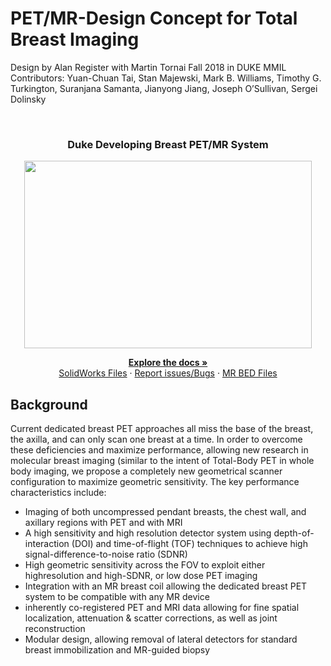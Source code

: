 # PET/MR-Design Concept for Total Breast Imaging
Design by Alan Register with Martin Tornai Fall 2018 in DUKE MMIL <br />
Contributors: Yuan-Chuan Tai, Stan Majewski, Mark B. Williams, Timothy G. Turkington,
              Suranjana Samanta, Jianyong Jiang, Joseph O’Sullivan, Sergei Dolinsky

<!-- PROJECT LOGO -->
<br />
  <h3 align="center">Duke Developing Breast PET/MR System</h3>
  <p align="center">
  <img width="460" height="300" src="doc/rotation.gif">
  </p>
  <p align="center">
    <a href="https://github.com/registera13/PET_MR-Design"><strong>Explore the docs »</strong></a>
    <br />
    <a href="https://github.com/registera13/PET_MR-Design/tree/master/PET_MR_%20solidworks">SolidWorks Files</a>
    ·
    <a href="https://github.com/registera13/PET_MR-Design/issues">Report issues/Bugs</a>
    ·
    <a href="https://github.com/registera13/PET_MR-Design/tree/master/raw_MR_SENT_bed">MR BED Files</a>
  </p>
</p>

## Background
Current dedicated breast PET approaches all miss the base of the breast, the axilla, and can only scan one breast at a time. In order to overcome these deficiencies and maximize performance, allowing new research in molecular breast imaging (similar to the intent of
Total-Body PET in whole body imaging, we propose a completely new geometrical scanner configuration to maximize geometric sensitivity. The key performance characteristics include:
* Imaging of both uncompressed pendant breasts, the chest wall, and axillary regions with PET and with MRI
* A high sensitivity and high resolution detector system using depth-of-interaction (DOI) and time-of-flight (TOF) techniques to achieve      high signal-difference-to-noise ratio (SDNR)
* High geometric sensitivity across the FOV to exploit either highresolution and high-SDNR, or low dose PET imaging
* Integration with an MR breast coil allowing the dedicated breast PET system to be compatible with any MR device
* inherently co-registered PET and MRI data allowing for fine spatial localization, attenuation & scatter corrections, as well as
  joint reconstruction
* Modular design, allowing removal of lateral detectors for standard breast immobilization and MR-guided biopsy
